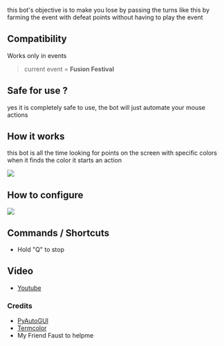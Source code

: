 this bot's objective is to make you lose by passing the turns like this by farming the event with defeat points without having to play the event

## Compatibility 
Works only in events
>current event = **Fusion Festival**


## Safe for use ?
 yes it is completely safe to use, the bot will just automate your mouse actions

## How it works 
this bot is all the time looking for points on the screen with specific colors
when it finds the color it starts an action


![](https://imgur.com/I53iItM.png)

## How to configure 
![](https://i.imgur.com/YewxYOE.png)

## Commands / Shortcuts
- Hold "Q" to stop

## Video

- [Youtube](https://youtu.be/M7hQ7dYJHQI)

### Credits 
- [PyAutoGUI](https://github.com/asweigart/pyautogui)
- [Termcolor](https://github.com/hfeeki/termcolor)
- My Friend Faust to helpme
